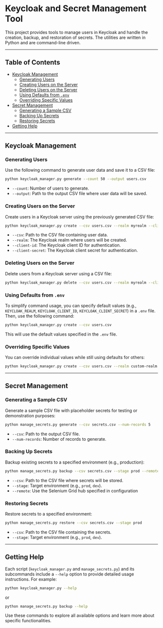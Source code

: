 # Keycloak and Secret Management Tool

This project provides tools to manage users in Keycloak and handle the creation, backup, and restoration of secrets. The utilities are written in Python and are command-line driven.

---

## Table of Contents

- [Keycloak Management](#keycloak-management)
  - [Generating Users](#generating-users)
  - [Creating Users on the Server](#creating-users-on-the-server)
  - [Deleting Users on the Server](#deleting-users-on-the-server)
  - [Using Defaults from `.env`](#using-defaults-from-env)
  - [Overriding Specific Values](#overriding-specific-values)
- [Secret Management](#secret-management)
  - [Generating a Sample CSV](#generating-a-sample-csv)
  - [Backing Up Secrets](#backing-up-secrets)
  - [Restoring Secrets](#restoring-secrets)
- [Getting Help](#getting-help)

---

## Keycloak Management

### Generating Users
Use the following command to generate user data and save it to a CSV file:

```bash
python keycloak_manager.py generate --count 50 --output users.csv
```

- `--count`: Number of users to generate.
- `--output`: Path to the output CSV file where user data will be saved.

### Creating Users on the Server
Create users in a Keycloak server using the previously generated CSV file:

```bash
python keycloak_manager.py create --csv users.csv --realm myrealm --client-id myclient --client-secret mysecret
```

- `--csv`: Path to the CSV file containing user data.
- `--realm`: The Keycloak realm where users will be created.
- `--client-id`: The Keycloak client ID for authentication.
- `--client-secret`: The Keycloak client secret for authentication.

### Deleting Users on the Server
Delete users from a Keycloak server using a CSV file:

```bash
python keycloak_manager.py delete --csv users.csv --realm myrealm --client-id myclient --client-secret mysecret
```

### Using Defaults from `.env`
To simplify command usage, you can specify default values (e.g., `KEYCLOAK_REALM`, `KEYCLOAK_CLIENT_ID`, `KEYCLOAK_CLIENT_SECRET`) in a `.env` file. Then, use the following command:

```bash
python keycloak_manager.py create --csv users.csv
```

This will use the default values specified in the `.env` file.

### Overriding Specific Values
You can override individual values while still using defaults for others:

```bash
python keycloak_manager.py create --csv users.csv --realm custom-realm
```

---

## Secret Management

### Generating a Sample CSV
Generate a sample CSV file with placeholder secrets for testing or demonstration purposes:

```bash
python manage_secrets.py generate --csv secrets.csv --num-records 5
```

- `--csv`: Path to the output CSV file.
- `--num-records`: Number of records to generate.

### Backing Up Secrets
Backup existing secrets to a specified environment (e.g., production):

```bash
python manage_secrets.py backup --csv secrets.csv --stage prod --remote
```

- `--csv`: Path to the CSV file where secrets will be stored.
- `--stage`: Target environment (e.g., `prod`, `dev`).
- `--remote`: Use the Selenium Grid hub specified in configuration

### Restoring Secrets
Restore secrets to a specified environment:

```bash
python manage_secrets.py restore --csv secrets.csv --stage prod
```

- `--csv`: Path to the CSV file containing the secrets.
- `--stage`: Target environment (e.g., `prod`, `dev`).

---

## Getting Help

Each script (`keycloak_manager.py` and `manage_secrets.py`) and its subcommands include a `--help` option to provide detailed usage instructions. For example:

```bash
python keycloak_manager.py --help
```

or

```bash
python manage_secrets.py backup --help
```

Use these commands to explore all available options and learn more about specific functionalities.

